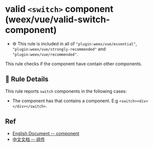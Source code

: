 # valid `<switch>` component (weex/vue/valid-switch-component)

- :gear: This rule is included in all of `"plugin:weex/vue/essential"`, `"plugin:weex/vue/strongly-recommended"` and `"plugin:weex/vue/recommended"`.

This rule checks if the <switch> component have contain other components.

## :book: Rule Details

This rule reports `switch` components in the following cases:

- The component has that contains a component. E.g `<switch><div></div></switch>`.

## Ref

- [English Document -- <switch> component](http://weex.apache.org/references/components/switch.html)
- [中文文档 -- <switch> 组件](http://weex.apache.org/cn/references/components/switch.html)